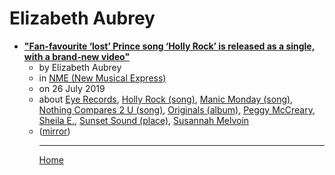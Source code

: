 # Elizabeth Aubrey

 - [**"Fan-favourite ‘lost’ Prince song ‘Holly Rock’ is released as a single, with a brand-new video"**](https://www.nme.com/news/music/listen-new-prince-single-holly-rock-new-video-2532592)<ul><li>by Elizabeth Aubrey</li><li>in [NME (New Musical Express)](https://www.nme.com/)</li><li>on 26 July 2019</li><li>about [Eye Records](../../topics/eye-records/index.md), [Holly Rock (song)](../../topics/song/holly-rock/index.md), [Manic Monday (song)](../../topics/song/manic-monday/index.md), [Nothing Compares 2 U (song)](../../topics/song/nothing-compares-2-u/index.md), [Originals (album)](../../topics/album/originals/index.md), [Peggy McCreary](../../topics/peggy-mccreary/index.md), [Sheila E.](../../topics/sheila-e/index.md), [Sunset Sound (place)](../../topics/place/sunset-sound/index.md), [Susannah Melvoin](../../topics/susannah-melvoin/index.md)</li><li>([mirror](https://web.archive.org/web/*/https://www.nme.com/news/music/listen-new-prince-single-holly-rock-new-video-2532592))</li><ul>

----

[Home](../index.md)
